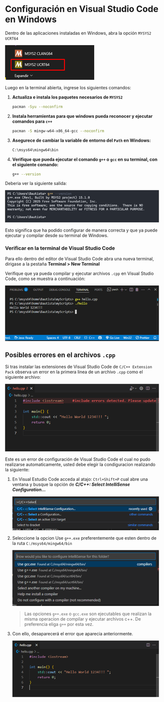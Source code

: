 # Configuración en Visual Studio Code en Windows

Dentro de las aplicaciones instaladas en Windows, abra la opción `MYSYS2 UCRT64` 

![alt-img][image1]

Luego en la terminal abierta, ingrese los siguientes comandos:
 
1. **Actualiza e instala los paquetes necesarios de `MYSYS2`** 

    ```bash
    pacman -Syu --noconfirm
    ```

2. **Instala herramientas para que windows pueda reconocer y ejecutar comandos para `c++`**
    ```bash
    pacman -S mingw-w64-x86_64-gcc --noconfirm
    ```

3. **Asegurece de cambiar la variable de entorno del `Path` en Windows:**
    ```bash
    C:\msys64\mingw64\bin
    ```

4. **Verifique que pueda ejecutar el comando `g++` o `gcc` en su terminal, con el siguiente comando:**
    ```bash
    g++ --version
    ```

Deberia ver la siguiente salida:

![alt-img][image2]

Esto significa que ha podido configurar de manera correcta y que ya puede ejecutar y compilar desde su terminal de Windows.

### Verificar en la terminal de Visual Studio Code

Para ello dentro del editor de Visual Studio Code abra una nueva terminal, dirigase a la pestaña **Terminal > New Terminal**

Verifique que ya pueda compilar y ejecutar archivos `.cpp` en Visual Studio Code, como se muestra a continuación:

![alt-img][image4]

## Posibles errores en el archivos `.cpp`
Si tras instalar las extensiones de Visual Studio Code de `C/C++ Extension Pack` observa un error en la primera linea de un archivo `.cpp` como el siguiente archivo:

![alt-img][image5]

Este es un error de configuración de Visual Studio Code el cual no pudo realizarse automaticamente, usted debe elegir la condiguracion realizando la siguiente:

1. En Visual Estudio Code acceda al atajo: `Ctrl+Shift+P` cual abre una ventana y busque la opción de ***C/C++: Select IntelliSense Configuration...***

    ![alt-img][image6]

2. Seleccione la opcion Use `g++.exe` preferentemente que esten dentro de la ruta `C:/msys64/mingw64/bin`
    
    ![alt-img][image7]

    > Las opciones `g++.exe` o `gcc.exe` son ejecutables que realizan la misma operacion de compilar y ejecutar archivos c++. De preferencia eliga `g++` por esta vez.

3. Con ello, desaparecerá el error que aparecia anteriormente.

    ![alt-img][image8]

<!-- References -->
[image1]: /c++/img/01.PNG "Logo Title Text 2"
[image2]: /c++/img/03.PNG "Logo Title Text 2"
[image4]: /c++/img/04.PNG "Logo Title Text 2"
[image5]: /c++/img/05.PNG "Logo Title Text 2"
[image6]: /c++/img/06.PNG "Logo Title Text 2"
[image7]: /c++/img/07.PNG "Logo Title Text 2"
[image8]: /c++/img/08.PNG "Logo Title Text 2"

